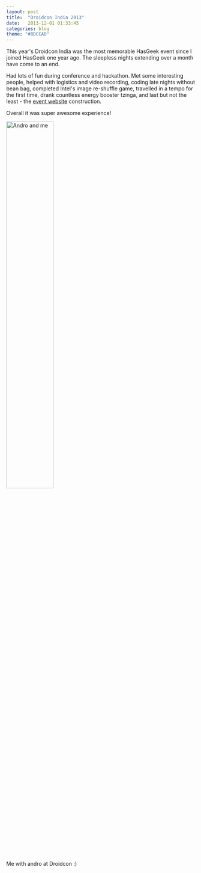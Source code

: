 ```yaml
---
layout: post
title:  "Droidcon India 2013"
date:   2013-12-01 01:33:45
categories: blog
theme: "#8DCCAD"
---
```


This year's Droidcon India was the most memorable HasGeek event since I joined HasGeek one year ago. The sleepless nights extending over a month have come to an end.

Had lots of fun during conference and hackathon. Met some interesting people, helped with logistics and video recording, coding late nights without bean bag, completed Intel's image re-shuffle game, travelled in a tempo for the first time, drank countless energy booster tzinga, and last but not the least - the <a href="https://droidcon.in/2013/">event website</a> construction. 

Overall it was super awesome experience!

<img src="/assets/img/posts/andro.jpg" class="small-img" width="50%" alt="Andro and me">

Me with andro at Droidcon :)